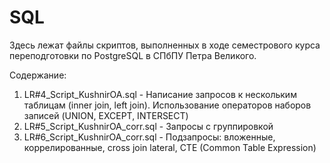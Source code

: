 # SQL
Здесь лежат файлы скриптов, выполненных в ходе семестрового курса переподготовки по PostgreSQL в СПбПУ Петра Великого.

Содержание:
1. LR#4_Script_KushnirOA.sql - Написание запросов к нескольким таблицам (inner join, left join). Использование операторов наборов записей (UNION, EXCEPT, INTERSECT)
2. LR#5_Script_KushnirOA_corr.sql - Запросы с группировкой
3. LR#6_Script_KushnirOA_corr.sql - Подзапросы: вложенные, коррелированные, cross join lateral, CTE (Common Table Expression)
